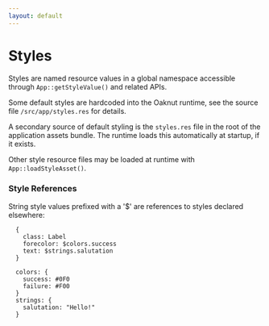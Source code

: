 ```yaml
---
layout: default
---
```


# Styles

Styles are named resource values in a global namespace accessible
through `App::getStyleValue()` and related APIs.

Some default styles are hardcoded into the Oaknut runtime, see the source file
`/src/app/styles.res` for details.

A secondary source of default styling is the `styles.res` file in the
root of the application assets bundle. The runtime loads this automatically
at startup, if it exists.

Other style resource files may be loaded at runtime with `App::loadStyleAsset()`.


### Style References

String style values prefixed with a '$' are references to styles declared
elsewhere:
````
  {
    class: Label
    forecolor: $colors.success
    text: $strings.salutation
  }

  colors: {
    success: #0F0
    failure: #F00
  }
  strings: {
    salutation: "Hello!"
  }
````
